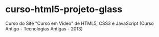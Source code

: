 # curso-html5-projeto-glass
Curso do Site "Curso em Vídeo" de HTML5, CSS3 e JavaScript (Curso Antigo - Tecnologias Antigas - 2013)
